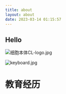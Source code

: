 ```yaml
---
title: about
layout: about
date: 2023-03-14 01:15:57
---
```


## Hello
![细胞本体CL-logo.jpg](https://gitee.com/LeiQiCN/upload-img/raw/master/Image/%E7%BB%86%E8%83%9E%E6%9C%AC%E4%BD%93CL-logo.jpg)


![keyboard.jpg](https://gitee.com/LeiQiCN/upload-img/raw/master/Image/keyboard.jpg)

# 教育经历